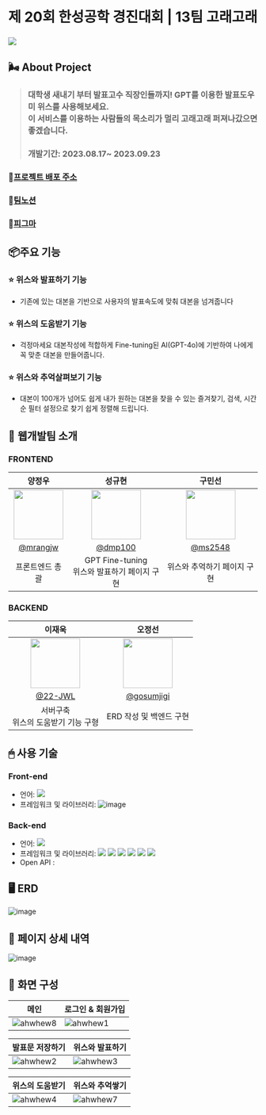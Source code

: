 
# 제 20회 한성공학 경진대회 | 13팀 고래고래

###
<img src="https://github.com/user-attachments/assets/2cfb402b-3466-4079-9c7e-083dc8483029" /> 


## 🌬️ About Project

> ### 대학생 새내기 부터 발표고수 직장인들까지! GPT를 이용한 발표도우미 위스를 사용해보세요. <br /> 이 서비스를 이용하는 사람들의 목소리가 멀리 고래고래 퍼져나갔으면 좋겠습니다.
>
> ### 개발기간: 2023.08.17~ 2023.09.23

### 📎[프로젝트 배포 주소](https://www.whalewhale.com/)

### 💜[팀노션](https://www.notion.so/e15e291932e5401db019c0dddc6714f1?pvs=4)

### 📎[피그마](https://www.figma.com/design/RcUwRIz7gDwaNl09hmdsW3/%EC%9B%A8%EC%9D%BC%EC%9B%A8%EC%9D%BC-%EA%B3%B5%EA%B2%BD%EC%A7%84?node-id=2032-8&t=Whu5nnvDo8AUqWvQ-1)

## 📦주요 기능

### ⭐️ 위스와 발표하기 기능

- 기존에 있는 대본을 기반으로 사용자의 발표속도에 맞춰 대본을 넘겨줍니다

### ⭐️ 위스의 도움받기 기능

- 걱정마세요 대본작성에 적합하게 Fine-tuning된 AI(GPT-4o)에 기반하여 나에게 꼭 맞춘 대본을 만들어줍니다.

### ⭐️ 위스와 추억살펴보기 기능

- 대본이 100개가 넘어도 쉽게 내가 원하는 대본을 찾을 수 있는  즐겨찾기, 검색, 시간순 필터 설정으로 찾기 쉽게 정렬해 드립니다.


## 🤝 웹개발팀 소개

### FRONTEND

|                                      양정우                                       |                                      성규현                                       |                                      구민선                                      |
| :-------------------------------------------------------------------------------: | :-------------------------------------------------------------------------------: | :------------------------------------------------------------------------------: |
| <img  width="100px" src="https://avatars.githubusercontent.com/u/157506327?v=4" /> | <img width="100px" src="https://avatars.githubusercontent.com/u/107687577?v=4" /> | <img width="100px" src="https://avatars.githubusercontent.com/u/128308578?v=4"/> |
|                    [@mrangjw](https://github.com/mrangjw)                     |                      [@dmp100](https://github.com/dmp100)                       |                     [@ms2548](https://github.com/ms2548)                     |
|                         프론트엔드 총괄                         |                          GPT Fine-tuning<br />위스와 발표하기 페이지 구현                          |                                위스와 추억하기 페이지 구현                                |
### BACKEND

|                                         이재욱                                          |                                      오정선                                      |
| :-------------------------------------------------------------------------------------: | :------------------------------------------------------------------------------: |
| <img width="100px" src="https://avatars.githubusercontent.com/u/100843910?v=4"/> | <img width="100px" src="https://avatars.githubusercontent.com/u/128763594?v=4" /> |
|                       [@22-JWL](https://github.com/22-JWL)                        |           [@gosumjigi](https://github.com/gosumjigi)           |
| 서버구축 <br /> 위스의 도움받기 기능 구형 |            ERD 작성 및 백엔드 구현            |

## 🖱 사용 기술

### Front-end

- 언어: <img src="https://img.shields.io/badge/JavaScript-F7DF1E?style=flat&logo=JavaScript&logoColor=white"/>
- 프레임워크 및 라이브러리: ![image](https://github.com/sesac-ydp5-2nd-C/2nd-project-beatbay-back/assets/63192543/6e39c358-8bdc-43b7-90b4-562ed01caf3d)

### Back-end

- 언어: <img src="https://img.shields.io/badge/Java-007396?style=flat-square&logo=Java&logoColor=white" />
- 프레임워크 및 라이브러리: <img src="https://img.shields.io/badge/Spring-6DB33F?style=flat&logo=Spring&logoColor=white"/> <img src="https://img.shields.io/badge/Spring Boot-6DB33F?style=flat&logo=Spring Boot&logoColor=white"/> <img src="https://img.shields.io/badge/Spring Security-6DB33F?style=flat&logo=Spring Security&logoColor=white"/> <img src="https://img.shields.io/badge/MySQL-4479A1?style=flat&logo=MySQL&logoColor=white"/> <img src="https://img.shields.io/badge/Jpa-6DB33F?style=flat-square&logo=Java&logoColor=white" /> <img src="https://img.shields.io/badge/JSON-000000?style=flat-square&logo=JSON&logoColor=white" />
- Open API : 

## 🖥️ ERD
<img alt="image" src="https://granite-wind-903.notion.site/image/https%3A%2F%2Fprod-files-secure.s3.us-west-2.amazonaws.com%2F994dc783-50e2-4c1c-8f3b-b970f6fc7aa4%2F5e5f1f9d-b846-4276-9731-50df67aa271c%2Fimage.png?table=block&id=10490f73-b1d0-8008-a672-f53e48d12e23&spaceId=994dc783-50e2-4c1c-8f3b-b970f6fc7aa4&width=2000&userId=&cache=v2">


## 📑 페이지 상세 내역

<img alt="image" src="https://github.com/user-attachments/assets/3597e5ae-f84b-437c-9756-67a684f77e98">

## 🌟 화면 구성

| 메인                                                                                                      | 로그인 & 회원가입                                                                                         |
| --------------------------------------------------------------------------------------------------------- | --------------------------------------------------------------------------------------------------------- |
| ![ahwhew8](https://github.com/user-attachments/assets/7ea95d97-7b52-4da4-bcde-9314185fcf0e) | ![ahwhew1](https://github.com/user-attachments/assets/5c51129e-d649-4007-94bf-3b200634df54) |

| 발표문 저장하기                                                                                               | 위스와 발표하기                                                                                                 |
| --------------------------------------------------------------------------------------------------------- | --------------------------------------------------------------------------------------------------------- |
| ![ahwhew2](https://github.com/user-attachments/assets/028c6921-d49e-4922-bd72-06803063e36f) | ![ahwhew3](https://github.com/user-attachments/assets/199dca6c-9248-4501-bd92-1515ca9673b5) |

| 위스의 도움받기                                                                                               | 위스와 추억쌓기                                                                                            |
| --------------------------------------------------------------------------------------------------------- | --------------------------------------------------------------------------------------------------------- |
| ![ahwhew4](https://github.com/user-attachments/assets/510ebf88-2534-46fe-ba50-3cad696151eb) | ![ahwhew7](https://github.com/user-attachments/assets/17d6f4a1-be91-44a6-bf2f-735a89c7da58) |
